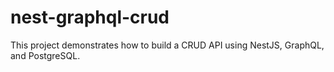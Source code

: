 # nest-graphql-crud
This project demonstrates how to build a CRUD API using NestJS, GraphQL, and PostgreSQL.
